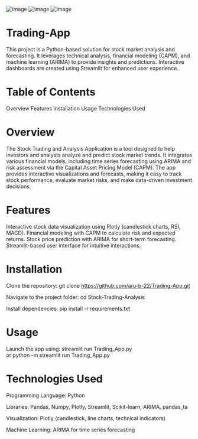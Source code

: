 ![image](https://github.com/user-attachments/assets/8e0b1402-86a1-4827-9765-895c744b83a9)
![image](https://github.com/user-attachments/assets/01a98147-8c5e-47d2-8871-a20f1f47facc)
![image](https://github.com/user-attachments/assets/b488935b-df79-4838-9a0b-0f6ae802f7d2)



# Trading-App
This project is a Python-based solution for stock market analysis and forecasting. It leverages technical analysis, financial modeling (CAPM), and machine learning (ARIMA) to provide insights and predictions. Interactive dashboards are created using Streamlit for enhanced user experience.

# Table of Contents
Overview
Features
Installation
Usage
Technologies Used

# Overview
The Stock Trading and Analysis Application is a tool designed to help investors and analysts analyze and predict stock market trends. It integrates various financial models, including time series forecasting using ARIMA and risk assessment via the Capital Asset Pricing Model (CAPM). The app provides interactive visualizations and forecasts, making it easy to track stock performance, evaluate market risks, and make data-driven investment decisions.

# Features
Interactive stock data visualization using Plotly (candlestick charts, RSI, MACD).
Financial modeling with CAPM to calculate risk and expected returns.
Stock price prediction with ARIMA for short-term forecasting.
Streamlit-based user interface for intuitive interactions.

# Installation
Clone the repository:
git clone https://github.com/aru-b-22/Trading-App.git  

Navigate to the project folder:
cd Stock-Trading-Analysis  

Install dependencies:
pip install -r requirements.txt  

# Usage
Launch the app using:
streamlit run Trading_App.py  
or 
python -m streamlit run Trading_App.py  

# Technologies Used
Programming Language: Python

Libraries: Pandas, Numpy, Plotly, Streamlit, Scikit-learn, ARIMA, pandas_ta

Visualization: Plotly (candlestick, line charts, technical indicators)

Machine Learning: ARIMA for time series forecasting


